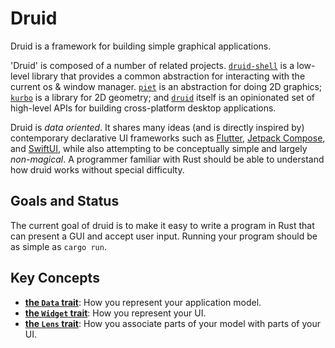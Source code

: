 # Druid

Druid is a framework for building simple graphical applications.

'Druid' is composed of a number of related projects. [`druid-shell`] is a
low-level library that provides a common abstraction for interacting with the
current os & window manager. [`piet`] is an abstraction for doing 2D graphics;
[`kurbo`] is a library for 2D geometry; and [`druid`] itself is an opinionated set of
high-level APIs for building cross-platform desktop applications.

Druid is *data oriented*. It shares many ideas (and is directly inspired by)
contemporary declarative UI frameworks such as [Flutter], [Jetpack Compose],
and [SwiftUI], while also attempting to be conceptually simple and largely
*non-magical*. A programmer familiar with Rust should be able to understand how
druid works without special difficulty.

## Goals and Status

The current goal of druid is to make it easy to write a program in Rust that
can present a GUI and accept user input. Running your program should be as
simple as `cargo run`.

## Key Concepts

- **[the `Data` trait]**: How you represent your application model.
- **[the `Widget` trait]**: How you represent your UI.
- **[the `Lens` trait]**: How you associate parts of your model with parts of
  your UI.


[`druid-shell`]: https://docs.rs/druid-shell
[`druid`]: https://docs.rs/druid
[`piet`]: https://docs.rs/piet
[`kurbo`]: https://docs.rs/kurbo
[Flutter]: https://flutter.dev
[Jetpack Compose]: https://developer.android.com/jetpack/compose
[SwiftUI]: https://developer.apple.com/documentation/swiftui
[the `Data` trait]: ./data.md
[the `Widget` trait]: ./widget.md
[the `Lens` trait]: ./lens.md
